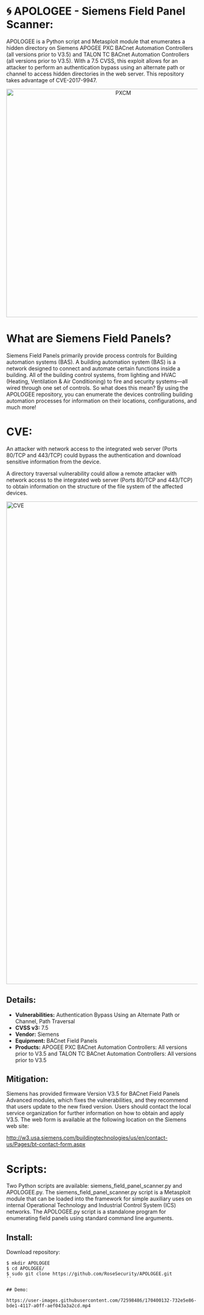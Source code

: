 # :cyclone: APOLOGEE - Siemens Field Panel Scanner:

APOLOGEE is a Python script and Metasploit module that enumerates a hidden directory on Siemens APOGEE PXC BACnet Automation Controllers (all versions prior to V3.5) and TALON TC BACnet Automation Controllers (all versions prior to V3.5). With a 7.5 CVSS, this exploit allows for an attacker to perform an authentication bypass using an alternate path or channel to access hidden directories in the web server.  This repository takes advantage of CVE-2017-9947.

<p align="center">
  <img width="600" alt="PXCM" src="https://user-images.githubusercontent.com/72598486/170399536-2ac18d9a-ba50-41a8-95ae-c17d42f59d63.png">
</p>

# What are Siemens Field Panels?

Siemens Field Panels primarily provide process controls for Building automation systems (BAS). A building automation system (BAS) is a network designed to connect and automate certain functions inside a building. All of the building control systems, from lighting and HVAC (Heating, Ventilation & Air Conditioning) to fire and security systems—all wired through one set of controls. So what does this mean? By using the APOLOGEE repository, you can enumerate the devices controlling building automation processes for information on their locations, configurations, and much more!

# CVE:

An attacker with network access to the integrated web server (Ports 80/TCP and 443/TCP) could bypass the authentication and download sensitive information from the device.

A directory traversal vulnerability could allow a remote attacker with network access to the integrated web server (Ports 80/TCP and 443/TCP) to obtain information on the structure of the file system of the affected devices.

<img width="1268" alt="CVE" src="https://user-images.githubusercontent.com/72598486/170395925-58f67eb6-f5c3-48f3-9765-20b81bf6886d.png">

## Details:

- **Vulnerabilities:** Authentication Bypass Using an Alternate Path or Channel, Path Traversal
- **CVSS v3:** 7.5
- **Vendor:** Siemens
- **Equipment:** BACnet Field Panels
- **Products:** APOGEE PXC BACnet Automation Controllers: All versions prior to V3.5 and TALON TC BACnet Automation Controllers: All versions prior to V3.5

## Mitigation:

Siemens has provided firmware Version V3.5 for BACnet Field Panels Advanced modules, which fixes the vulnerabilities, and they recommend that users update to the new fixed version. Users should contact the local service organization for further information on how to obtain and apply V3.5. The web form is available at the following location on the Siemens web site:

http://w3.usa.siemens.com/buildingtechnologies/us/en/contact-us/Pages/bt-contact-form.aspx

# Scripts:

Two Python scripts are available: siemens_field_panel_scanner.py and APOLOGEE.py. The siemens_field_panel_scanner.py script is a Metasploit module that can be loaded into the framework for simple auxiliary uses on internal Operational Technology and Industrial Control System (ICS) networks. The APOLOGEE.py script is a standalone program for enumerating field panels using standard command line arguments. 

## Install: 

Download repository:

```
$ mkdir APOLOGEE
$ cd APOLOGEE/
$ sudo git clone https://github.com/RoseSecurity/APOLOGEE.git
``

## Demo:

https://user-images.githubusercontent.com/72598486/170400132-732e5e86-bde1-4117-a0ff-aef043a3a2cd.mp4

